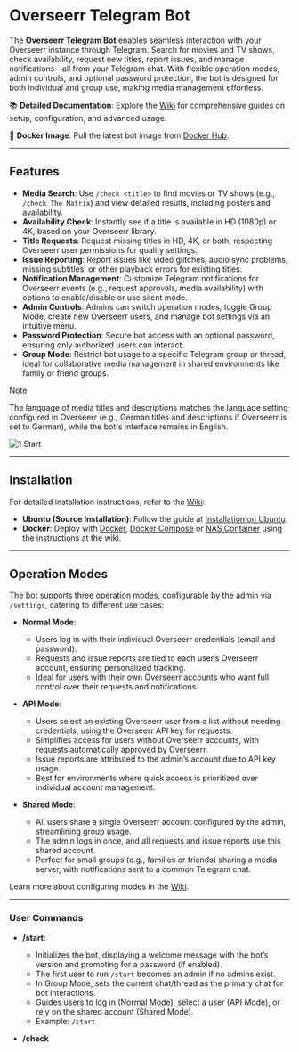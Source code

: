 # Overseerr Telegram Bot

The **Overseerr Telegram Bot** enables seamless interaction with your Overseerr instance through Telegram. Search for movies and TV shows, check availability, request new titles, report issues, and manage notifications—all from your Telegram chat. With flexible operation modes, admin controls, and optional password protection, the bot is designed for both individual and group use, making media management effortless.

📚 **Detailed Documentation**: Explore the [Wiki](https://github.com/LetsGoDude/OverseerrRequestViaTelegramBot/wiki) for comprehensive guides on setup, configuration, and advanced usage.

🐳 **Docker Image**: Pull the latest bot image from [Docker Hub](https://hub.docker.com/r/chimpanzeesweetrolls/overseerrrequestviatelegrambot).

---

## Features

- **Media Search**: Use `/check <title>` to find movies or TV shows (e.g., `/check The Matrix`) and view detailed results, including posters and availability.
- **Availability Check**: Instantly see if a title is available in HD (1080p) or 4K, based on your Overseerr library.
- **Title Requests**: Request missing titles in HD, 4K, or both, respecting Overseerr user permissions for quality settings.
- **Issue Reporting**: Report issues like video glitches, audio sync problems, missing subtitles, or other playback errors for existing titles.
- **Notification Management**: Customize Telegram notifications for Overseerr events (e.g., request approvals, media availability) with options to enable/disable or use silent mode.
- **Admin Controls**: Admins can switch operation modes, toggle Group Mode, create new Overseerr users, and manage bot settings via an intuitive menu.
- **Password Protection**: Secure bot access with an optional password, ensuring only authorized users can interact.
- **Group Mode**: Restrict bot usage to a specific Telegram group or thread, ideal for collaborative media management in shared environments like family or friend groups.

> [!Note]
> The language of media titles and descriptions matches the language setting configured in Overseerr (e.g., German titles and descriptions if Overseerr is set to German), while the bot's interface remains in English.

![1 Start](https://github.com/user-attachments/assets/55cc4796-7a4f-4909-a260-0395e7fb202a)


---

## Installation

For detailed installation instructions, refer to the [Wiki](https://github.com/LetsGoDude/OverseerrRequestViaTelegramBot/wiki#installation):

- **Ubuntu (Source Installation)**: Follow the guide at [Installation on Ubuntu](https://github.com/LetsGoDude/OverseerrRequestViaTelegramBot/wiki#source-installation-ubuntulinux).
- **Docker**: Deploy with [Docker](https://github.com/LetsGoDude/OverseerrRequestViaTelegramBot/wiki#docker-installation-without-compose), [Docker Compose](https://github.com/LetsGoDude/OverseerrRequestViaTelegramBot/wiki#docker-installation-with-compose) or [NAS Container](https://github.com/LetsGoDude/OverseerrRequestViaTelegramBot/wiki#nas-container-setup) using the instructions at the wiki.

---

## Operation Modes

The bot supports three operation modes, configurable by the admin via `/settings`, catering to different use cases:

- **Normal Mode**:

  - Users log in with their individual Overseerr credentials (email and password).
  - Requests and issue reports are tied to each user’s Overseerr account, ensuring personalized tracking.
  - Ideal for users with their own Overseerr accounts who want full control over their requests and notifications.

- **API Mode**:

  - Users select an existing Overseerr user from a list without needing credentials, using the Overseerr API key for requests.
  - Simplifies access for users without Overseerr accounts, with requests automatically approved by Overseerr.
  - Issue reports are attributed to the admin’s account due to API key usage.
  - Best for environments where quick access is prioritized over individual account management.

- **Shared Mode**:

  - All users share a single Overseerr account configured by the admin, streamlining group usage.
  - The admin logs in once, and all requests and issue reports use this shared account.
  - Perfect for small groups (e.g., families or friends) sharing a media server, with notifications sent to a common Telegram chat.

Learn more about configuring modes in the [Wiki](https://github.com/LetsGoDude/OverseerrRequestViaTelegramBot/wiki#operation-modes).

---

### User Commands


- **/start**:

  - Initializes the bot, displaying a welcome message with the bot’s version and prompting for a password (if enabled).
  - The first user to run `/start` becomes an admin if no admins exist.
  - In Group Mode, sets the current chat/thread as the primary chat for bot interactions.
  - Guides users to log in (Normal Mode), select a user (API Mode), or rely on the shared account (Shared Mode).
  - Example: `/start`


- **/check <title>**:

  - Searches Overseerr for movies or TV shows and returns a paginated list with detailed results (e.g., title, availability, request status).
  - Displays availability status (e.g., 1080p available, 4K requestable) and options to request missing formats or report issues for existing media.
  - Supports Overseerr’s language settings for titles and descriptions.
  - Example: `/check Breaking Bad`


- **/settings**:

  - Opens an interactive menu to manage Overseerr accounts and bot settings.
  - **For Users**:
    - Normal Mode: Log in with Overseerr credentials (email/password) or log out.
    - API Mode: Select an Overseerr user from a list.
    - Shared Mode: Limited to viewing the shared account status (set by the admin).
    - Manage notifications (enable/disable, silent mode) after selecting an Overseerr user.
  - Example: `/settings`


### Admin Commands

All admin actions are performed via the `/settings` menu:

- **Change Operation Mode**: Switch between Normal, API, and Shared modes to adjust bot behavior.
- **Toggle Group Mode**: Enable/disable Group Mode and set the primary chat/thread for bot interactions.
- **User Management**:
  - Authorize or block users to control bot access.
  - Promote users to admin or demote them.
  - Create new Overseerr users by providing an email and username.
  - View and manage all users in a paginated list.
- **Login/Logout (Shared Mode)**: Admins manage the shared Overseerr account login.

![2 settings](https://github.com/user-attachments/assets/7ecd389c-e931-42a4-bcec-c5c45fe4029b)
![3 settings - User Management](https://github.com/user-attachments/assets/e0a49e74-1213-43ab-918e-45dbeaf7785d)

---

## Managing Notifications

Users can configure Overseerr Telegram notifications via `/settings`:

- **Enable/Disable Notifications**: Turn on/off notifications for events like request approvals, media availability, or errors.
- **Silent Mode**: Opt for silent notifications without sound, ideal for minimizing disruptions during quiet hours.
- In Shared Mode, only admins configure notifications for the shared account, applying to all users.

Example: Enable notifications to receive a Telegram message when "The Witcher" becomes available, or set silent mode for nighttime updates.

---

## Reporting Issues

From media details returned by `/check`, users can report issues for pending or available titles, such as:

- Video issues (e.g., pixelation, buffering)
- Audio issues (e.g., out-of-sync, missing tracks)
- Subtitle issues (e.g., incorrect timing, missing files)
- Other playback problems

Reports are submitted to Overseerr, with attribution based on the operation mode (individual user in Normal Mode, admin in API Mode, shared account in Shared Mode).

![4 Check - Status der anforderung und problem melden](https://github.com/user-attachments/assets/4dd828ed-df99-4861-bff9-b40c758c0b24)
![7 Problem](https://github.com/user-attachments/assets/8cb1322e-4b32-4b44-8873-65f6a9e6b471)

---

## Group Mode

Group Mode enhances collaborative usage by restricting bot interactions to a designated Telegram group or thread:

- **Enable Group Mode**: Only the admin can activate this via `/settings`, storing the setting in `data/bot_config.json`.
- **Set Primary Chat**: Running `/start` in a group or thread sets it as the primary chat, identified by `primary_chat_id`.
- **Usage**: When active, all commands (`/start`, `/check`) and notifications are confined to the primary chat/thread, ignoring other chats. This ensures a unified experience for group members.
- **Example**: In a family Telegram group, users request "Toy Story" via `/check`, and the bot responds only in that group, with notifications (e.g., “Toy Story is available”) sent to all members.
- **Use Case**: Ideal for shared media servers (e.g., Plex) where a group collaborates on requests, keeping communication centralized.

For setup details, visit the [Wiki](https://github.com/LetsGoDude/OverseerrRequestViaTelegramBot/wiki#group-mode).

---

## FAQ and Troubleshooting

- **How do I set up the bot for the first time?**\
  Follow the installation guides in the [Wiki](https://github.com/LetsGoDude/OverseerrRequestViaTelegramBot/wiki) for Ubuntu or Docker.

- **What if I forget the bot password?**\
  The password is set via the `PASSWORD` environment variable or `config.py`. Admins can reset it by updating the configuration. See the [Wiki](https://github.com/LetsGoDude/OverseerrRequestViaTelegramBot/wiki) for details.

- **Why can’t I request 4K titles?**  
  4K requests depend on Overseerr permissions:
  - Normal Mode: Tied to the user’s account permissions.
  - API Mode: Tied to the selected user’s permissions.
  - Shared Mode: Tied to the shared account’s permissions.  
  Check Overseerr settings or contact your admin.

- **Why don’t I see the “Manage Notifications” option in /settings?**  
  The “Manage Notifications” button appears only after selecting an Overseerr user (via login in Normal Mode, user selection in API Mode, or admin login in Shared Mode). Use `/settings` to log in or select a user first.

- **How do I troubleshoot bot errors?**  
  Check the bot logs in the console or `data/` directory. Common issues include incorrect `TELEGRAM_TOKEN`, `OVERSEERR_API_URL`, or `OVERSEERR_API_KEY`. Refer to the [Wiki](https://github.com/LetsGoDude/OverseerrRequestViaTelegramBot/wiki) for troubleshooting tips.

---

## Contributing

Contributions are welcome!

---

## License

This project is licensed under the GPL-3.0 License. See the [LICENSE](https://github.com/LetsGoDude/OverseerrRequestViaTelegramBot/blob/main/LICENSE) file for details.

---

## Contact

For issues or feature requests, open an issue on [GitHub](https://github.com/LetsGoDude/OverseerrRequestViaTelegramBot/issues).

---

Built with :heart: for media enthusiasts!
